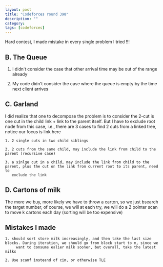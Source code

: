 ```yaml
---
layout: post
title: "Codeforces round 398"
description: ""
category: 
tags: [codeforces]
---
```


Hard contest, I made mistake in every single problem I tried !!!

B. The Queue
------------
1. I didn't consider the case that other arrival time may be out of the range already

2. My code didn't consider the case where the queue is empty by the time next client arrives


C. Garland
-----------
I did realize that one to decompose the problem is to consider the 2-cut is one cut in the child link + link to the parent itself. But I
have to exclude root node from this case, i.e., there are 3 cases to find 2 cuts from a linked tree, notice our focus is link here

```
1. 2 single cuts in two child siblings

2. 2 cuts from the same child, may include the link from child to the parent (recursive case)

3. a sinlge cut in a child, may include the link from child to the parent, plus the cut on the link from current root to its parent, need to
   exclude the link 

```



D. Cartons of milk
-------------
The more we buy, more likely we have to throw a carton, so we just bsearch the target number, of course, we will at each try, we will do a 2
pointer scan to move k cartons each day (sorting will be too expensive)

Mistakes I made
---------------
```
1. should sort store milk increasingly, and then take the last size blocks. During iteration, we should go from block start to m, since we
     want to consume ealier milk sooner, but overall, take the latest milks

2. Use scanf insteand of cin, or otherwise TLE
```
